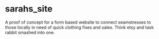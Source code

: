 # sarahs_site
A proof of concept for a form based website to connect seamstresses to those locally in need of quick clothing fixes and sales. Think etsy and task rabbit smashed into one. 
